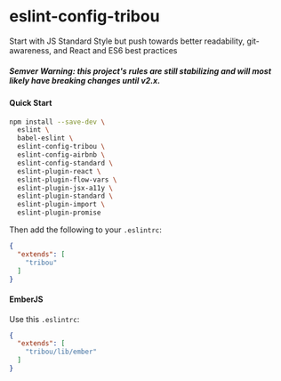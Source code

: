 # eslint-config-tribou

Start with JS Standard Style but push towards better readability, git-awareness, and React and ES6 best practices

##### Semver Warning: this project's rules are still stabilizing and will most likely have breaking changes until v2.x.

#### Quick Start

```bash
npm install --save-dev \
  eslint \
  babel-eslint \
  eslint-config-tribou \
  eslint-config-airbnb \
  eslint-config-standard \
  eslint-plugin-react \
  eslint-plugin-flow-vars \
  eslint-plugin-jsx-a11y \
  eslint-plugin-standard \
  eslint-plugin-import \
  eslint-plugin-promise
```

Then add the following to your `.eslintrc`:

```json
{
  "extends": [
    "tribou"
  ]
}
```

#### EmberJS

Use this `.eslintrc`:

```json
{
  "extends": [
    "tribou/lib/ember"
  ]
}
```
